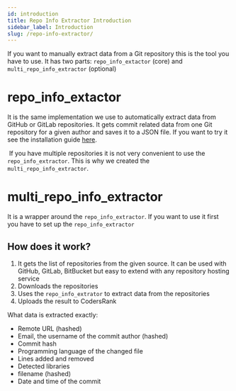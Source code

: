 ```yaml
---
id: introduction
title: Repo Info Extractor Introduction
sidebar_label: Introduction
slug: /repo-info-extractor/
---
```


If you want to manually extract data from a Git repository this is the tool you have to use.
It has two parts: `repo_info_extactor` (core) and `multi_repo_info_extractor` (optional)
# repo_info_extactor
It is the same implementation we use to automatically extract data from GitHub or GitLab repositories. It gets commit related data from one Git repository for a given author and saves it to a JSON file.
If you want to try it see the installation guide [here](https://github.com/codersrank-org/repo_info_extractor).

 If you have multiple repositories it is not very convenient to use the `repo_info_extractor`. This is why we created the `multi_repo_info_extractor`.
# multi_repo_info_extractor
It is a wrapper around the `repo_info_extractor`. If you want to use it first you have to set up the `repo_info_extractor`
## How does it work?
1. It gets the list of repositories from the given source. It can be used with GitHub, GitLab, BitBucket but easy to extend with any repository hosting service
2. Downloads the repositories
3. Uses the `repo_info_extrator` to extract data from the repositories
3. Uploads the result to CodersRank


What data is extracted exactly: 
- Remote URL (hashed)
- Email, the username of the commit author (hashed)
- Commit hash
- Programming language of the changed file 
- Lines added and removed
- Detected libraries 
- filename (hashed)
- Date and time of the commit
